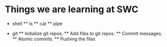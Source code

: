 Things we are learning at SWC
=============================

* shell
** ls
** cat
** pipe

* git
** Initialize git repos.
** Add files to git repos.
** Commit messages.
** Atomic commits.
** Pushing the files